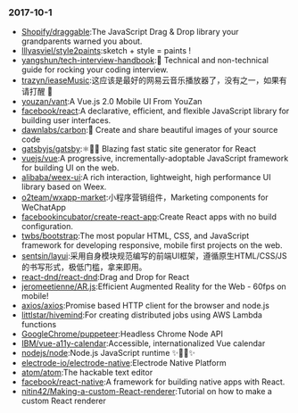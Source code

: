 ### 2017-10-1 
* [Shopify/draggable](https://github.com//Shopify/draggable):The JavaScript Drag & Drop library your grandparents warned you about. 
* [lllyasviel/style2paints](https://github.com//lllyasviel/style2paints):sketch + style = paints ! 
* [yangshun/tech-interview-handbook](https://github.com//yangshun/tech-interview-handbook):💯 Technical and non-technical guide for rocking your coding interview. 
* [trazyn/ieaseMusic](https://github.com//trazyn/ieaseMusic):这应该是最好的网易云音乐播放器了，没有之一，如果有请打醒 🤘 
* [youzan/vant](https://github.com//youzan/vant):A Vue.js 2.0 Mobile UI From YouZan 
* [facebook/react](https://github.com//facebook/react):A declarative, efficient, and flexible JavaScript library for building user interfaces. 
* [dawnlabs/carbon](https://github.com//dawnlabs/carbon):🎨 Create and share beautiful images of your source code 
* [gatsbyjs/gatsby](https://github.com//gatsbyjs/gatsby):⚛️📄🚀 Blazing fast static site generator for React 
* [vuejs/vue](https://github.com//vuejs/vue):A progressive, incrementally-adoptable JavaScript framework for building UI on the web. 
* [alibaba/weex-ui](https://github.com//alibaba/weex-ui):A rich interaction, lightweight, high performance UI library based on Weex. 
* [o2team/wxapp-market](https://github.com//o2team/wxapp-market):小程序营销组件，Marketing components for WeChatApp 
* [facebookincubator/create-react-app](https://github.com//facebookincubator/create-react-app):Create React apps with no build configuration. 
* [twbs/bootstrap](https://github.com//twbs/bootstrap):The most popular HTML, CSS, and JavaScript framework for developing responsive, mobile first projects on the web. 
* [sentsin/layui](https://github.com//sentsin/layui):采用自身模块规范编写的前端UI框架，遵循原生HTML/CSS/JS的书写形式，极低门槛，拿来即用。 
* [react-dnd/react-dnd](https://github.com//react-dnd/react-dnd):Drag and Drop for React 
* [jeromeetienne/AR.js](https://github.com//jeromeetienne/AR.js):Efficient Augmented Reality for the Web - 60fps on mobile! 
* [axios/axios](https://github.com//axios/axios):Promise based HTTP client for the browser and node.js 
* [littlstar/hivemind](https://github.com//littlstar/hivemind):For creating distributed jobs using AWS Lambda functions 
* [GoogleChrome/puppeteer](https://github.com//GoogleChrome/puppeteer):Headless Chrome Node API 
* [IBM/vue-a11y-calendar](https://github.com//IBM/vue-a11y-calendar):Accessible, internationalized Vue calendar 
* [nodejs/node](https://github.com//nodejs/node):Node.js JavaScript runtime ✨🐢🚀✨ 
* [electrode-io/electrode-native](https://github.com//electrode-io/electrode-native):Electrode Native Platform 
* [atom/atom](https://github.com//atom/atom):The hackable text editor 
* [facebook/react-native](https://github.com//facebook/react-native):A framework for building native apps with React. 
* [nitin42/Making-a-custom-React-renderer](https://github.com//nitin42/Making-a-custom-React-renderer):Tutorial on how to make a custom React renderer 
